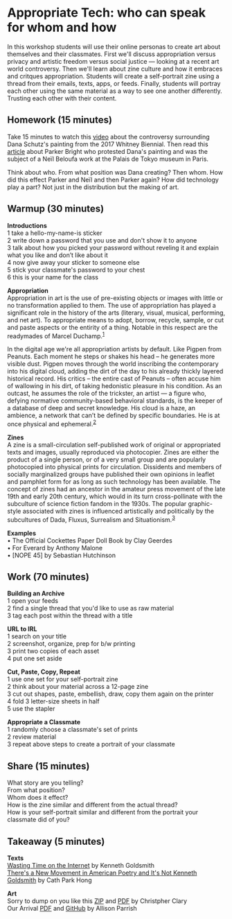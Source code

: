 # Appropriate Tech: who can speak for whom and how

In this workshop students will use their online personas to create art about themselves and their classmates. First we'll discuss appropriation versus privacy and artistic freedom versus social justice — looking at a recent art world controversy. Then we'll learn about zine culture and how it embraces and critques appropriation. Students will create a self-portrait zine using a thread from their emails, texts, apps, or feeds. Finally, students will portray each other using the same material as a way to see one another differently. Trusting each other with their content.    

## Homework (15 minutes)
Take 15 minutes to watch this [video](https://video.vice.com/en_us/embed/58dabbab91d237b4148aa34f) about the controversy surrounding Dana Schutz's painting from the 2017 Whitney Biennial. Then read this [article](https://news.artnet.com/art-world/parker-bright-paris-protest-1227947) about Parker Bright who protested Dana's painting and was the subject of a Neïl Beloufa work at the Palais de Tokyo museum in Paris.<br>

Think about who. From what position was Dana creating? Then whom. How did this effect Parker and Neïl and then Parker again? How did technology play a part? Not just in the distribution but the making of art.

## Warmup (30 minutes)

<b>Introductions</b><br>
1 take a hello-my-name-is sticker<br>
2 write down a password that you use and don't show it to anyone<br>
3 talk about how you picked your password without reveling it and explain what you like and don’t like about it<br>
4 now give away your sticker to someone else<br>
5 stick your classmate's password to your chest<br>
6 this is your name for the class<br>

<b>Appropriation</b> <br>
Appropriation in art is the use of pre-existing objects or images with little or no transformation applied to them. The use of appropriation has played a significant role in the history of the arts (literary, visual, musical, performing, and net art). To appropriate means to adopt, borrow, recycle, sample, or cut and paste aspects or the entirity of a thing. Notable in this respect are the readymades of Marcel Duchamp.<sup>[1](https://en.wikipedia.org/wiki/Appropriation_(art))</sup><br>

In the digital age we're all appropriation artists by default. Like Pigpen from Peanuts. Each moment he steps or shakes his head – he generates more visible dust. Pigpen moves through the world inscribing the contemporary into his digital cloud, adding the dirt of the day to his already thickly layered historical record. His critics – the entire cast of Peanuts – often accuse him of wallowing in his dirt, of taking hedonistic pleasure in his condition. As an outcast, he assumes the role of the trickster, an artist — a figure who, defying normative community-based behavioral standards, is the keeper of a database of deep and secret knowledge. His cloud is a haze, an ambience, a network that can’t be defined by specific boundaries. He is at once physical and ephemeral.<sup>[2](https://play.google.com/store/books/details?pcampaignid=books_read_action&id=GfcOCwAAQBAJ)</sup><br>

<b>Zines</b><br>
A zine is a small-circulation self-published work of original or appropriated texts and images, usually reproduced via photocopier. Zines are either the product of a single person, or of a very small group and are popularly photocopied into physical prints for circulation. Dissidents and members of socially marginalized groups have published their own opinions in leaflet and pamphlet form for as long as such technology has been available. The concept of zines had an ancestor in the amateur press movement of the late 19th and early 20th century, which would in its turn cross-pollinate with the subculture of science fiction fandom in the 1930s. The popular graphic-style associated with zines is influenced artistically and politically by the subcultures of Dada, Fluxus, Surrealism and Situationism.<sup>[3](https://en.wikipedia.org/wiki/Zine)</sup><br>

<b>Examples</b><br>
• The Official Cockettes Paper Doll Book by Clay Geerdes <br>
• For Everard by Anthony Malone <br>
• [NOPE 45] by Sebastian Hutchinson <br>

## Work (70 minutes)

<b>Building an Archive</b><br>
1 open your feeds<br>
2 find a single thread that you'd like to use as raw material<br>
3 tag each post within the thread with a title<br>

<b>URL to IRL</b><br>
1 search on your title<br>
2 screenshot, organize, prep for b/w printing<br>
3 print two copies of each asset<br>
4 put one set aside

<b>Cut, Paste, Copy, Repeat</b><br>
1 use one set for your self-portrait zine<br>
2 think about your material across a 12-page zine<br>
3 cut out shapes, paste, embellish, draw, copy them again on the printer<br>
4 fold 3 letter-size sheets in half<br>
5 use the stapler

<b>Appropriate a Classmate</b><br>
1 randomly choose a classmate's set of prints<br>
2 review material<br>
3 repeat above steps to create a portrait of your classmate

## Share (15 minutes)

What story are you telling? <br>
From what position? <br>
Whom does it effect? <br>
How is the zine similar and different from the actual thread? <br>
How is your self-portrait similar and different from the portrait your classmate did of you?

## Takeaway (5 minutes)
<b>Texts</b><br>
[Wasting Time on the Internet](https://play.google.com/store/books/details?pcampaignid=books_read_action&id=GfcOCwAAQBAJ) by Kenneth Goldsmith <br>
[There's a New Movement in American Poetry and It's Not Kenneth Goldsmith](https://newrepublic.com/article/122985/new-movement-american-poetry-not-kenneth-goldsmith) by Cath Park Hong

<b>Art</b><br>
Sorry to dump on you like this [ZIP](http://rhizome.org/editorial/2015/nov/12/the-download/) and [PDF](https://www.dropbox.com/s/bht52g49ltithv8/Sorry%20to%20dump%20on%20you%20like%20this%20_spreads.pdf?dl=0) by Christpher Clary <br>
Our Arrival [PDF](http://s3.amazonaws.com/aparrish/our-arrival.pdf) and [GitHub](https://github.com/aparrish/nanogenmo2015) by Allison Parrish


